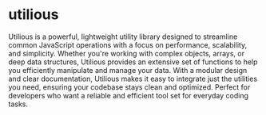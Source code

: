 # utilious

Utilious is a powerful, lightweight utility library designed to streamline common JavaScript operations with a focus on performance, scalability, and simplicity. Whether you're working with complex objects, arrays, or deep data structures, Utilious provides an extensive set of functions to help you efficiently manipulate and manage your data. With a modular design and clear documentation, Utilious makes it easy to integrate just the utilities you need, ensuring your codebase stays clean and optimized. Perfect for developers who want a reliable and efficient tool set for everyday coding tasks.
